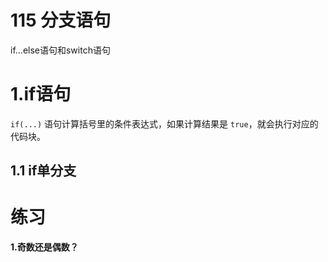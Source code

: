 # 115 分支语句

if...else语句和switch语句



# 1.if语句

`if(...)` 语句计算括号里的条件表达式，如果计算结果是 `true`，就会执行对应的代码块。



## 1.1 if单分支

























# 练习

**1.奇数还是偶数？**